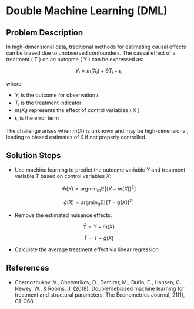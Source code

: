 # Double Machine Learning (DML)

## Problem Description

In high-dimensional data, traditional methods for estimating causal effects can be biased due to unobserved confounders. The causal effect of a treatment \( T \) on an outcome \( Y \) can be expressed as:

$$
Y_i = m(X_i) + \theta T_i + \epsilon_i
$$

where:
- $Y_i$ is the outcome for observation $i$
- $T_i$ is the treatment indicator
- $m(X_i)$ represents the effect of control variables \( X \)
- $\epsilon_i$ is the error term

The challenge arises when $m(X)$ is unknown and may be high-dimensional, leading to biased estimates of $\theta$ if not properly controlled.

## Solution Steps


   - Use machine learning to predict the outcome variable $Y$ and treatment variable $T$ based on control variables $X$:
   
   $$
   \hat{m}(X) = \text{argmin}_m \mathbb{E}[(Y - m(X))^2]
   $$
   
   $$
   \hat{g}(X) = \text{argmin}_g \mathbb{E}[(T - g(X))^2]
   $$


   - Remove the estimated nuisance effects:
   
   $$
   \tilde{Y} = Y - \hat{m}(X)
   $$
   
   $$
   \tilde{T} = T - \hat{g}(X)
   $$


   - Calculate the average treatment effect via linear regression
   


## References

- Chernozhukov, V., Chetverikov, D., Demirer, M., Duflo, E., Hansen, C., Newey, W., & Robins, J. (2018). Double/debiased machine learning for treatment and structural parameters. The Econometrics Journal, 21(1), C1-C68.



